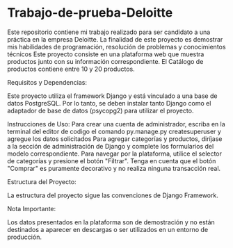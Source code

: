 # Trabajo-de-prueba-Deloitte
Este repositorio contiene mi trabajo realizado para ser candidato a una práctica en la empresa Deloitte. La finalidad de este proyecto es demostrar mis habilidades de programación, resolución de problemas y conocimientos técnicos
Este proyecto consiste en una plataforma web que muestra productos junto con su información correspondiente. El Catálogo de productos contiene entre 10 y 20 productos.

Requisitos y Dependencias:

Este proyecto utiliza el framework Django y está vinculado a una base de datos PostgreSQL. Por lo tanto, se deben instalar tanto Django como el adaptador de base de datos (psycopg2) para utilizar el proyecto. 

 Instrucciones de Uso:
Para crear una cuenta de administrador, escriba en la terminal del editor de codigo el comando py.manage.py createsuperuser y agregue los datos solicitados
Para agregar categorías y productos, diríjase a la sección de administración de Django y complete los formularios del modelo correspondiente.
Para navegar por la plataforma, utilice el selector de categorías y presione el botón "Filtrar".
Tenga en cuenta que el botón "Comprar" es puramente decorativo y no realiza ninguna transacción real.

Estructura del Proyecto:

La estructura del proyecto sigue las convenciones de Django Framework.

Nota Importante:

Los datos presentados en la plataforma son de demostración y no están destinados a aparecer en descargas o ser utilizados en un entorno de producción.
